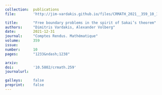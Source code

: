 ```yaml
---
collection:  publications
file:        'http://jim-vardakis.github.io/files/CRMATH_2021__359_10_1233_0.pdf'

title:       "Free boundary problems in the spirit of Sakai’s theorem"
authors:     "Dimitris Vardakis, Alexander Volberg"
date:        2021-12-31
journal:     "Comptes Rendus. Mathématique"
volume:      359
issue:       
number:      10
pages:       "1233&ndash;1238"

arxiv:       
doi:         '10.5802/crmath.259'
journalurl:  

galleys:     false
preprint:    false
---
```

